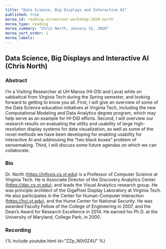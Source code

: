 ```yaml
---
title: "Data Science, Big Displays and Interactive AI"
published: true
morea_id: reading-screencast-workshop-2020-north
morea_type: reading
morea_summary: "Chris North, January 31, 2020"
morea_sort_order: 1
morea_labels:
---
```


## Data Science, Big Displays and Interactive AI (Chris North)

### Abstract  

I’m a Visiting Researcher at UH Manoa (HI-DSI and Lava) while on sabbatical from Virginia Tech during the Spring semester, and looking forward to getting to know you all.  First, I will give an overview of some of the Data Science education initiatives at Virginia Tech, including the new Computational Modeling and Data Analytics degree program, which may help serve as an example for HI-DSI efforts.  Second, I will overview our research results on evaluating the utility and usability of large high-resolution display systems for data visualization, as well as some of the novel methods we have been developing for enabling usability for interactive AI and addressing the “two black boxes” problem of sensemaking.  Third, I will discuss some future agendas on which we can collaborate.


### Bio  

Dr. North (https://infovis.cs.vt.edu) is a Professor of Computer Science at Virginia Tech. He is Associate Director of the Discovery Analytics Center (https://dac.cs.vt.edu), and leads the Visual Analytics research group. He was principle architect of the GigaPixel Display Laboratory at Virginia Tech. He also participates in the Center for Human-Computer Interaction (https://hci.vt.edu), and the Hume Center for National Security. He was awarded Faculty Fellow of the College of Engineering in 2007, and the Dean’s Award for Research Excellence in 2014. He earned his Ph.D. at the University of Maryland, College Park, in 2000.

### Recording

{% include youtube.html id="ZZp_N0t0Z4U" %}
